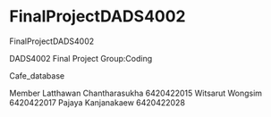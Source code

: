 # FinalProjectDADS4002
FinalProjectDADS4002

DADS4002 Final Project
Group:Coding

Cafe_database

Member
Latthawan Chantharasukha 6420422015
Witsarut Wongsim 6420422017
Pajaya Kanjanakaew 6420422028
